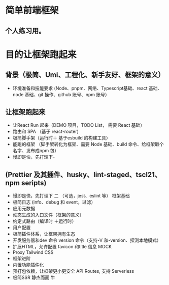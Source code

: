 # 简单前端框架
## 个人练习用。

# 目的让框架跑起来


## 背景（极简、Umi、工程化、新手友好、框架的意义）
- 环境准备和技能要求 (Node、pnpm、网络、Typescript基础、react 基础、node 基础、git 操作、github
账号、npm 账号）
## 让框架跑起来
  - 让React Run 起来（DEMO 项目，TODO List， 需要 React 基础）
- 路由和 SPA （基于 react-router)
-  极简脚手架（运行时＋ 基于esbuild 的构建工具）
-  能跑的框架 （脚手架转化为框架、需要 Node 基础、build 命令、给框架取个名字、发布成npm 包）
- 慢即是快，先打理下- 
## (Prettier 及其插件、husky、lint-staged、tscl21、 npm seripts)
- 慢即是快，先打理下 二 （可选，jest、eslint 等）
框架基础
- 极简日志 (info、debug 和 event，过滤）
- 应用元数据
-  动态生成的入口文件（框架的意义）
- 约定式路由（编译时 ＋运行时）
- 用户配置
- 极简插件体系，让框架拥有生态
- 开发服务器和dev 命令
version 命令（支持-V 和-version、探测本地模式）
- 扩展HTML，允许配置 favicon 和title 信息
MOCK
-  Proxy
Tailwind CSS
- 框架进阶
- 内置功能插件化
- 预打包依赖，让框架更小更安全
API Routes, 支持 Serverless
- 极简SSR
静杰而面 牛